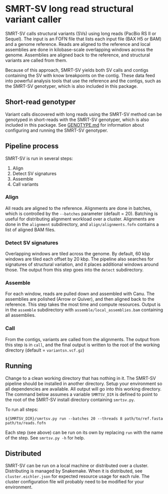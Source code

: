 # SMRT-SV long read structural variant caller

SMRT-SV calls structural variants (SVs) using long reads (PacBio RS II or Sequel). The input is an FOFN file that lists
each input file (BAX H5 or BAM) and a genome reference. Reads are aligned to the reference and local assemblies are
done in kilobase-scale overlapping windows across the genome. Assemblies are aligned back to the reference, and
structural variants are called from them.

Because of this approach, SMRT-SV yields both SV calls and contigs containing the SV with know breakpoints on the
contig. These data feed into powerful analysis tools that use the reference and the contigs, such as the SMRT-SV
genotyper, which is also included in this package.


## Short-read genotyper

Variant calls discovered with long reads using the SMRT-SV method can be genotyped in short-reads with the SMRT-SV
genotyper, which is also included in this package. See [GENOTYPE.md](:doc:/GENOTYPE.md) for information about
configuring and running the SMRT-SV genotyper.


## Pipeline process

SMRT-SV is run in several steps:

1) Align
2) Detect SV signatures
3) Assemble
4) Call variants

### Align

All reads are aligned to the reference. Alignments are done in batches, which is controlled by the `--batches` parameter
(default = 20). Batching is useful for distributing alignment workload over a cluster. Alignments are done in the
`alignment` subdirectory, and `align/alignments.fofn` contains a list of aligned BAM files.

### Detect SV signatures

Overlapping windows are tiled across the genome. By default, 60 kbp windows are tiled each offset by 20 kbp.
The pipeline also searches for signatures of structural variation, and it places additional windows around those. The
output from this step goes into the `detect` subdirectory.

### Assemble

For each window, reads are pulled down and assembled with Canu. The assemblies are polished (Arrow or Quiver), and
then aligned back to the reference. This step takes the most time and compute resources. Output is in the `assemble`
subdirectory with `assemble/local_assemblies.bam` containing all assemblies.

### Call

From the contigs, variants are called from the alignments. The output from this step is in `call`, and the final
output is written to the root of the working directory (default = `variantsn.vcf.gz`)


## Running

Change to a clean working directory that has nothing in it. The SMRT-SV pipeline should be installed in another
directory. Setup your environment so all dependencies are available. All output will go into this working directory.
The command below assumes a variable `SMRTSV_DIR` is defined to point to the root of the SMRT-SV install directory
containing `smrtsv.py`.

To run all steps:

`${SMRTSV_DIR}/smrtsv.py run --batches 20 --threads 8 path/to/ref.fasta path/to/reads.fofn`

Each step (see above) can be run on its own by replacing `run` with the name of the step. See `smrtsv.py -h` for help.

## Distributed

SMRT-SV can be run on a local machine or distributed over a cluster. Distributing is managed by Snakemake. When
it is distributed, see `cluster.eichler.json` for expected resource usage for each rule. The cluster configuration
file will probably need to be modified for your environment.



##